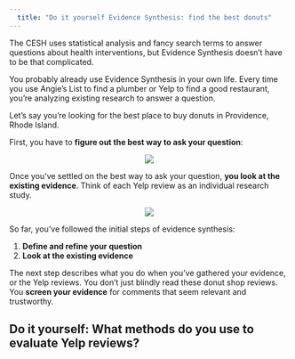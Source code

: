 ```yaml
---
  title: "Do it yourself Evidence Synthesis: find the best donuts"
---
```


The CESH uses statistical analysis and fancy search terms to answer questions about health interventions, but Evidence Synthesis doesn’t have to be that complicated. 

You probably already use Evidence Synthesis in your own life. Every time you use Angie’s List to find a plumber or Yelp to find a good restaurant, you’re analyzing existing research to answer a question. 

Let’s say you’re looking for the best place to buy donuts in Providence, Rhode Island. 

First, you have to **figure out the best way to ask your question**:


<center>
<img src="{{site.baseurl}}/img/yelp.png" >
</center>

Once you’ve settled on the best way to ask your question, **you look at the existing evidence**. Think of each Yelp review as an individual research study. 


<center>
<img src="{{site.baseurl}}/img/yelp2.png" >
</center>


So far, you’ve followed the initial steps of evidence synthesis:

1. **Define and refine your question**
2. **Look at the existing evidence**

The next step describes what you do when you’ve gathered your evidence, or the Yelp reviews. You don’t just blindly read these donut shop reviews. You **screen your evidence** for comments that seem relevant and trustworthy. 


<div class="content-box-green">

<h2>Do it yourself: What methods do you use to evaluate Yelp reviews?</h2>

</div>

